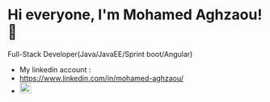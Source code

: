 # Hi everyone, I'm Mohamed Aghzaou! 👋
Full-Stack Developer(Java/JavaEE/Sprint boot/Angular)
- My linkedin account :
- https://www.linkedin.com/in/mohamed-aghzaou/
- <a href="https://www.linkedin.com/in/mohamed-aghzaou/" rel="nofollow">
  <img alt="Ramesh's Linkdein" width="22px" src="https://camo.githubusercontent.com/b65faae8871ebbdb99790f2644ea7f3c89800b0c/68747470733a2f2f63646e2e6a7364656c6976722e6e65742f6e706d2f73696d706c652d69636f6e734076332f69636f6e732f6c696e6b6564696e2e737667" data-canonical-src="https://cdn.jsdelivr.net/npm/simple-icons@v3/icons/linkedin.svg" style="max-width:100%;">
